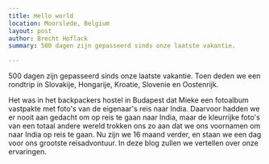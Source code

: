 ```yaml
---
title: Hello world
location: Moorslede, Belgium
layout: post
author: Brecht Hoflack
summary: 500 dagen zijn gepasseerd sinds onze laatste vakantie.

---
```

500 dagen zijn gepasseerd sinds onze laatste vakantie.  Toen deden we een rondtrip in Slovakije, Hongarije, Kroatie, Slovenie en Oostenrijk.

Het was in het backpackers hostel in Budapest dat Mieke een fotoalbum vastpakte met foto's van de eigenaar's reis naar India.  Daarvoor hadden we er nooit aan gedacht om op reis te gaan naar India,  maar de kleurrijke foto's van een totaal andere wereld trokken ons zo aan dat we ons voornamen om naar India op reis te gaan.  Nu zijn we 16 maand verder,  en staan we een dag voor ons grootste reisadvontuur.  In deze blog zullen we vertellen over onze ervaringen.

